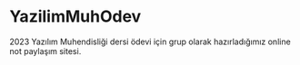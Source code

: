 # YazilimMuhOdev
2023 Yazılım Muhendisliği dersi ödevi için grup olarak hazırladığımız online not paylaşım sitesi.
